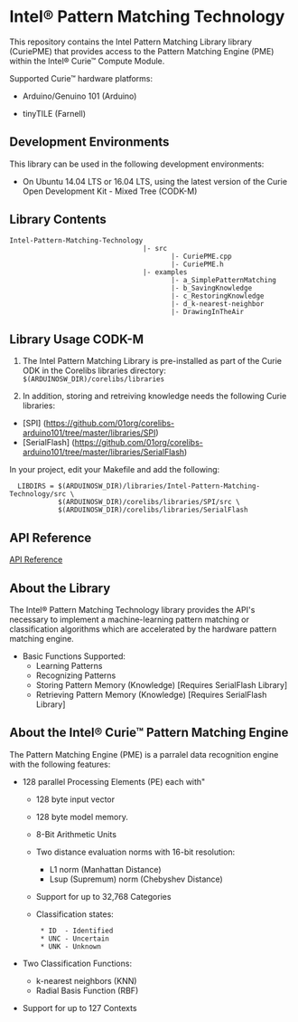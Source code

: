 # Intel® Pattern Matching Technology

This repository contains the Intel Pattern Matching Library library (CuriePME) that provides access to the Pattern Matching Engine (PME) within the Intel® Curie™ Compute Module. 

Supported Curie™ hardware platforms:

* Arduino/Genuino 101 (Arduino)

* tinyTILE (Farnell)


## Development Environments

This library can be used in the following development environments:

* On Ubuntu 14.04 LTS or 16.04 LTS, using the latest version of the Curie Open Development Kit - Mixed Tree (CODK-M)

## Library Contents
```
Intel-Pattern-Matching-Technology
                                 |- src
                                        |- CuriePME.cpp
                                        |- CuriePME.h
                                 |- examples
                                        |- a_SimplePatternMatching
                                        |- b_SavingKnowledge
                                        |- c_RestoringKnowledge
                                        |- d_k-nearest-neighbor
                                        |- DrawingInTheAir 
```

## Library Usage CODK-M

1. The Intel Pattern Matching Library is pre-installed as part of the Curie ODK in the Corelibs libraries directory:  `$(ARDUINOSW_DIR)/corelibs/libraries `

2. In addition, storing and retreiving knowledge needs the following Curie libraries:
  * [SPI] (https://github.com/01org/corelibs-arduino101/tree/master/libraries/SPI)
  * [SerialFlash] (https://github.com/01org/corelibs-arduino101/tree/master/libraries/SerialFlash)

  In your project, edit your Makefile and add the following:

  ```
    LIBDIRS = $(ARDUINOSW_DIR)/libraries/Intel-Pattern-Matching-Technology/src \
	          $(ARDUINOSW_DIR)/corelibs/libraries/SPI/src \
	          $(ARDUINOSW_DIR)/corelibs/libraries/SerialFlash

  ```
  
## API Reference

[API Reference](API_Reference.md)

## About the Library
The Intel® Pattern Matching Technology library provides the API's necessary to implement a machine-learning pattern matching or classification algorithms which are accelerated by the hardware pattern matching engine.

  + Basic Functions Supported:
     * Learning Patterns
     * Recognizing Patterns
     * Storing Pattern Memory (Knowledge) [Requires SerialFlash Library]
     * Retrieving Pattern Memory (Knowledge) [Requires SerialFlash Library]

## About the Intel® Curie™ Pattern Matching Engine

The Pattern Matching Engine (PME) is a parralel data recognition engine with the following features:
+ 128 parallel Processing Elements (PE) each with"
  
  	- 128 byte input vector 
	- 128 byte model memory.
	- 8-Bit Arithmetic Units
	- Two distance evaluation norms with 16-bit resolution:
        	
		* L1 norm (Manhattan Distance)
        * Lsup (Supremum) norm (Chebyshev Distance)
		
	- Support for up to 32,768 Categories
	- Classification states:
  
           * ID  - Identified
           * UNC - Uncertain
           * UNK - Unknown
		
+ Two Classification Functions:
  
     * k-nearest neighbors (KNN)
     * Radial Basis Function (RBF)
	
+ Support for up to 127 Contexts
  
     

    
     
